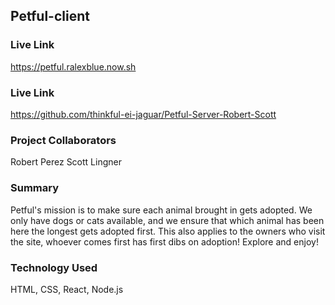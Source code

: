 ## Petful-client

### Live Link 
https://petful.ralexblue.now.sh

### Live Link 
https://github.com/thinkful-ei-jaguar/Petful-Server-Robert-Scott

### Project Collaborators
Robert Perez
Scott Lingner

### Summary

Petful's mission is to make sure each animal brought in gets adopted. We only have dogs or cats available, and we ensure that which animal has been here the longest gets adopted first. This also applies to the owners who visit the site, whoever comes first has first dibs on adoption! Explore and enjoy!

### Technology Used

HTML, CSS, React, Node.js



